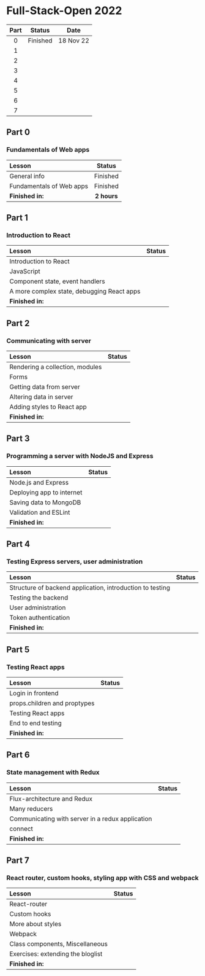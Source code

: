 # Full-Stack-Open 2022

| **Part** | **Status** | **Date**  |
|:--------:|:----------:|:---------:|
| 0        |  Finished  | 18 Nov 22 |
| 1        |            |           |
| 2        |            |           |
| 3        |            |           |
| 4        |            |           |
| 5        |            |           |
| 6        |            |           |
| 7        |            |           |

## Part 0

### Fundamentals of Web apps

| **Lesson**               | **Status** |
|:-------------------------|:----------:|
|       General info       |  Finished  |
| Fundamentals of Web apps |  Finished  |
| **Finished in:**         | **2 hours**|

## Part 1

### Introduction to React

| **Lesson**                                 | **Status** |
|:-------------------------------------------|:----------:|
|            Introduction to React           |            |
|                 JavaScript                 |            |
| Component state, event handlers            |            |
| A more complex state, debugging React apps |            |
| **Finished in:**         | |

## Part 2

### Communicating with server

| **Lesson**                      | **Status** |
|:--------------------------------|:----------:|
| Rendering a collection, modules |            |
|              Forms              |            |
| Getting data from server        |            |
| Altering data in server         |            |
| Adding styles to React app      |            |
| **Finished in:**         | |

## Part 3

### Programming a server with NodeJS and Express


| **Lesson**                | **Status** |
|:--------------------------|:----------:|
|    Node.js and Express    |            |
| Deploying app to internet |            |
| Saving data to MongoDB    |            |
| Validation and ESLint     |            |
| **Finished in:**         | |

## Part 4

### Testing Express servers, user administration

| **Lesson**                                                | **Status** |
|:----------------------------------------------------------|:----------:|
| Structure of backend application, introduction to testing |            |
|                    Testing the backend                    |            |
| User administration                                       |            |
| Token authentication                                      |            |
| **Finished in:**         | |

## Part 5

### Testing React apps

| **Lesson**                   | **Status** |
|:-----------------------------|:----------:|
|       Login in frontend      |            |
| props.children and proptypes |            |
| Testing React apps           |            |
| End to end testing           |            |
| **Finished in:**         | |

## Part 6

### State management with Redux

| **Lesson**                                       | **Status** |
|:-------------------------------------------------|:----------:|
|            Flux-architecture and Redux           |            |
|                   Many reducers                  |            |
| Communicating with server in a redux application |            |
| connect                                          |            |
| **Finished in:**         | |

## Part 7

### React router, custom hooks, styling app with CSS and webpack

| **Lesson**                        | **Status** |
|:----------------------------------|:----------:|
|            React-router           |            |
|            Custom hooks           |            |
| More about styles                 |            |
| Webpack                           |            |
| Class components, Miscellaneous   |            |
| Exercises: extending the bloglist |            |
| **Finished in:**         | |
